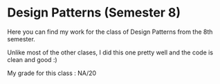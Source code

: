 # Design Patterns (Semester 8)

Here you can find my work for the class of Design Patterns from the 8th semester.

Unlike most of the other clases, I did this one pretty well and the code is clean and good :)

My grade for this class : NA/20
